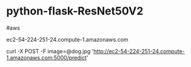 # python-flask-ResNet50V2
#aws



ec2-54-224-251-24.compute-1.amazonaws.com

curl -X POST -F image=@dog.jpg 'http://ec2-54-224-251-24.compute-1.amazonaws.com:5000/predict'